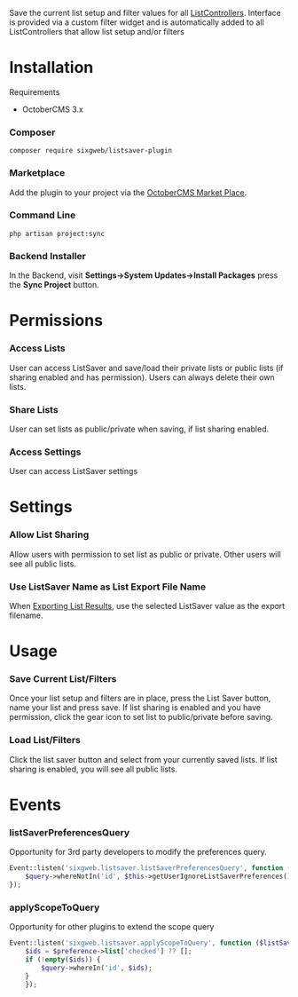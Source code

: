 Save the current list setup and filter values for all [ListControllers](https://docs.octobercms.com/3.x/extend/lists/list-controller.html).  Interface is provided via a custom filter widget and is automatically added to all ListControllers that allow list setup and/or filters

# Installation

Requirements
- OctoberCMS 3.x

### Composer
```
composer require sixgweb/listsaver-plugin
```

### Marketplace

Add the plugin to your project via the [OctoberCMS Market Place](https://octobercms.com/plugin/sixgweb-listsaver).

### Command Line

```
php artisan project:sync
```

### Backend Installer

In the Backend, visit **Settings->System Updates->Install Packages** press the **Sync Project** button.

# Permissions

### Access Lists
User can access ListSaver and save/load their private lists or public lists (if sharing enabled and has permission).  Users can always delete their own lists.

### Share Lists
User can set lists as public/private when saving, if list sharing enabled.

### Access Settings
User can access ListSaver settings

# Settings

### Allow List Sharing
Allow users with permission to set list as public or private.  Other users will see all public lists.

### Use ListSaver Name as List Export File Name
When [Exporting List Results](https://docs.octobercms.com/3.x/extend/importexport/importexport-controller.html#integration-with-list-behavior), use the selected ListSaver value as the export filename.

# Usage

### Save Current List/Filters
Once your list setup and filters are in place, press the List Saver button, name your list and press save. If list sharing is enabled and you have permission, click the gear icon to set list to public/private before saving.

### Load List/Filters
Click the list saver button and select from your currently saved lists.  If list sharing is enabled, you will see all public lists.

# Events

### listSaverPreferencesQuery
Opportunity for 3rd party developers to modify the preferences query.
``` php
Event::listen('sixgweb.listsaver.listSaverPreferencesQuery', function (&$query) {
    $query->whereNotIn('id', $this->getUserIgnoreListSaverPreferences());
});
```

### applyScopeToQuery
Opportunity for other plugins to extend the scope query
```php
Event::listen('sixgweb.listsaver.applyScopeToQuery', function ($listSaverWidget, $preference, $query) {
    $ids = $preference->list['checked'] ?? [];
    if (!empty($ids)) {
        $query->whereIn('id', $ids);
    }
    });
```
